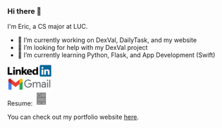 ### Hi there 👋

I'm Eric, a CS major at LUC.

- 🔭 I’m currently working on DexVal, DailyTask, and my website
- 🤔 I’m looking for help with my DexVal project
- 🌱 I’m currently learning Python, Flask, and App Development (Swift)

[<img src="linkedin.png" alt="LinkedIn" width=100px>](https://linkedin.com/in/ericspencer00)<br>
[<img src="gmail.jpeg" alt="GMail" width="100px">](mailto:ericspencer1450@gmail.com)<br>
Resume: [<img src="cv_icon.png" alt="CV" width="32px">](https://ericspencer00.github.io/Images/EricSpencerResume.pdf)

You can check out my portfolio website [here](https://EricSpencer00.github.io).



